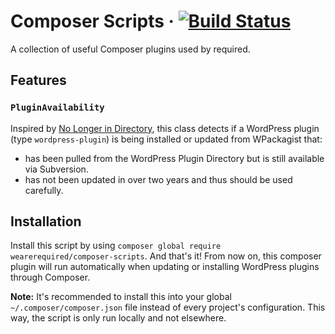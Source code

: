 # Composer Scripts &middot; [![Build Status](https://travis-ci.org/wearerequired/composer-scripts.svg?branch=master)](https://travis-ci.org/wearerequired/composer-scripts)

A collection of useful Composer plugins used by required.

## Features

### `PluginAvailability`

Inspired by [No Longer in Directory](https://wordpress.org/plugins/no-longer-in-directory/), this class detects if a WordPress plugin (type `wordpress-plugin`) is being installed or updated from WPackagist that:

* has been pulled from the WordPress Plugin Directory but is still available via Subversion.
* has not been updated in over two years and thus should be used carefully.

## Installation

Install this script by using `composer global require wearerequired/composer-scripts`.
And that's it! From now on, this composer plugin will run automatically when updating or installing WordPress plugins through Composer.

**Note:** It's recommended to install this into your global `~/.composer/composer.json` file instead of every project's configuration. This way, the script is only run locally and not elsewhere.

